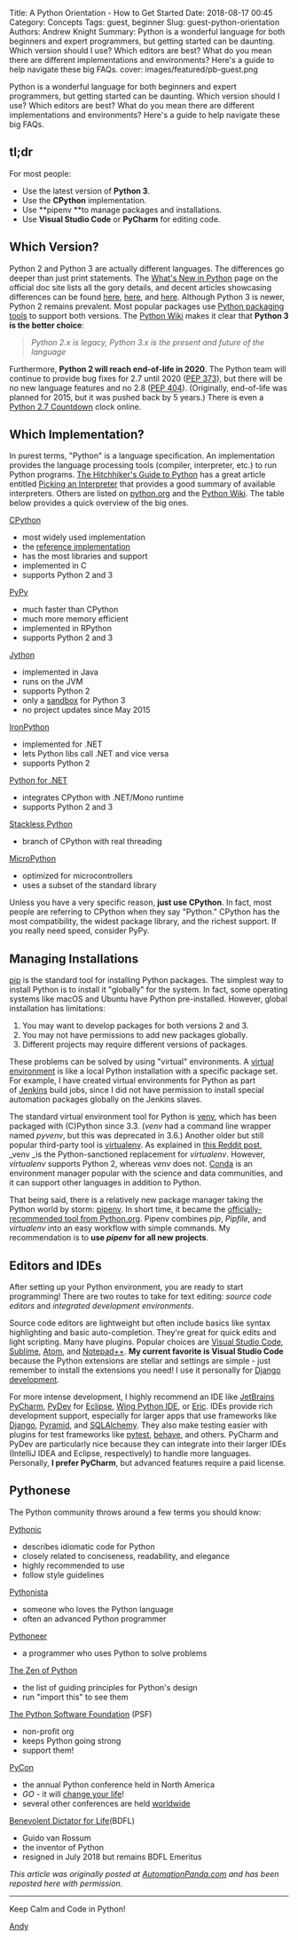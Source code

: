 Title: A Python Orientation - How to Get Started
Date: 2018-08-17 00:45
Category: Concepts
Tags: guest, beginner
Slug: guest-python-orientation
Authors: Andrew Knight
Summary: Python is a wonderful language for both beginners and expert programmers, but getting started can be daunting. Which version should I use? Which editors are best? What do you mean there are different implementations and environments? Here's a guide to help navigate these big FAQs.
cover: images/featured/pb-guest.png

Python is a wonderful language for both beginners and expert programmers, but getting started can be daunting. Which version should I use? Which editors are best? What do you mean there are different implementations and environments? Here's a guide to help navigate these big FAQs.

tl;dr
-----

For most people:

*   Use the latest version of **Python 3**.
*   Use the **CPython** implementation.
*   Use **pipenv **to manage packages and installations.
*   Use **Visual Studio Code** or **PyCharm** for editing code.

Which Version?
--------------

Python 2 and Python 3 are actually different languages. The differences go deeper than just print statements. The [What's New in Python](https://docs.python.org/3/whatsnew/) page on the official doc site lists all the gory details, and decent articles showcasing differences can be found [here](http://sebastianraschka.com/Articles/2014_python_2_3_key_diff.html), [here](https://www.digitalocean.com/community/tutorials/python-2-vs-python-3-practical-considerations-2), and [here](https://blog.appdynamics.com/engineering/the-key-differences-between-python-2-and-python-3/). Although Python 3 is newer, Python 2 remains prevalent. Most popular packages use [Python packaging tools](https://packaging.python.org/distributing/#packaging-your-project) to support both versions. The [Python Wiki](https://wiki.python.org/moin/Python2orPython3) makes it clear that **Python 3 is the better choice**:

> _Python 2.x is legacy, Python 3.x is the present and future of the language_

Furthermore, **Python 2 will reach end-of-life in 2020**. The Python team will continue to provide bug fixes for 2.7 until 2020 ([PEP 373](https://www.python.org/dev/peps/pep-0373/)), but there will be no new language features and no 2.8 ([PEP 404](https://www.python.org/dev/peps/pep-0404/)). (Originally, end-of-life was planned for 2015, but it was pushed back by 5 years.) There is even a [Python 2.7 Countdown](https://pythonclock.org/) clock online.

Which Implementation?
---------------------

In purest terms, "Python" is a language specification. An implementation provides the language processing tools (compiler, interpreter, etc.) to run Python programs. [The Hitchhiker's Guide to Python](http://docs.python-guide.org/en/latest/) has a great article entitled [Picking an Interpreter](http://docs.python-guide.org/en/latest/starting/which-python/) that provides a good summary of available interpreters. Others are listed on [python.org](https://www.python.org/download/alternatives/) and the [Python Wiki](https://wiki.python.org/moin/PythonImplementations). The table below provides a quick overview of the big ones.


[CPython](https://en.wikipedia.org/wiki/CPython)

*   most widely used implementation
*   the [reference implementation](https://en.wikipedia.org/wiki/Reference_implementation)
*   has the most libraries and support
*   implemented in C
*   supports Python 2 and 3

[PyPy](http://pypy.org/)

*   much faster than CPython
*   much more memory efficient
*   implemented in RPython
*   supports Python 2 and 3

[Jython](http://www.jython.org/)

*   implemented in Java
*   runs on the JVM
*   supports Python 2
*   only a [sandbox](https://github.com/jython/jython3) for Python 3
*   no project updates since May 2015

[IronPython](http://ironpython.net/)

*   implemented for .NET
*   lets Python libs call .NET and vice versa
*   supports Python 2

[Python for .NET](http://pythonnet.github.io/)

*   integrates CPython with .NET/Mono runtime
*   supports Python 2 and 3

[Stackless Python](https://bitbucket.org/stackless-dev/stackless/wiki/Home)

*   branch of CPython with real threading

[MicroPython](http://micropython.org/)

*   optimized for microcontrollers
*   uses a subset of the standard library

Unless you have a very specific reason, **just use CPython**. In fact, most people are referring to CPython when they say "Python." CPython has the most compatibility, the widest package library, and the richest support. If you really need speed, consider PyPy.

Managing Installations
----------------------

[pip](https://pip.pypa.io/en/stable/) is the standard tool for installing Python packages. The simplest way to install Python is to install it "globally" for the system. In fact, some operating systems like macOS and Ubuntu have Python pre-installed. However, global installation has limitations:

1.  You may want to develop packages for both versions 2 and 3.
2.  You may not have permissions to add new packages globally.
3.  Different projects may require different versions of packages.

These problems can be solved by using "virtual" environments. A [virtual environment](https://www.python.org/dev/peps/pep-0405/) is like a local Python installation with a specific package set. For example, I have created virtual environments for Python as part of [Jenkins](https://jenkins.io/) build jobs, since I did not have permission to install special automation packages globally on the Jenkins slaves.

The standard virtual environment tool for Python is [venv](https://docs.python.org/3/library/venv.html), which has been packaged with (C)Python since 3.3. (_venv_ had a command line wrapper named _pyvenv_, but this was deprecated in 3.6.) Another older but still popular third-party tool is [virtualenv](https://virtualenv.pypa.io). As explained in [this Reddit post](https://www.reddit.com/r/learnpython/comments/4hsudz/pyvenv_vs_virtualenv/), _venv _is the Python-sanctioned replacement for _virtualenv_. However, _virtualenv_ supports Python 2, whereas _venv_ does not. [Conda](https://conda.io/docs/) is an environment manager popular with the science and data communities, and it can support other languages in addition to Python.

That being said, there is a relatively new package manager taking the Python world by storm: [pipenv](https://docs.pipenv.org/). In short time, it became the [officially-recommended tool from Python.org](https://packaging.python.org/tutorials/managing-dependencies/#managing-dependencies). Pipenv combines _pip_, _Pipfile_, and _virtualenv_ into an easy workflow with simple commands. My recommendation is to **use _pipenv_ for all new projects**.

Editors and IDEs
----------------

After setting up your Python environment, you are ready to start programming! There are two routes to take for text editing: _source code editors_ and _integrated development environments_.

Source code editors are lightweight but often include basics like syntax highlighting and basic auto-completion. They're great for quick edits and light scripting. Many have plugins. Popular choices are [Visual Studio Code](https://code.visualstudio.com/), [Sublime](https://www.sublimetext.com/), [Atom](https://atom.io/), and [Notepad++](https://notepad-plus-plus.org/). **My current favorite is Visual Studio Code** because the Python extensions are stellar and settings are simple - just remember to install the extensions you need! I use it personally for [Django development](http://automationpanda.com/2018/02/08/django-projects-in-visual-studio-code/).

For more intense development, I highly recommend an IDE like [JetBrains PyCharm](https://www.jetbrains.com/pycharm/), [PyDev](http://www.pydev.org/) for [Eclipse](https://eclipse.org/), [Wing Python IDE](https://wingware.com/), or [Eric](http://eric-ide.python-projects.org/). IDEs provide rich development support, especially for larger apps that use frameworks like [Django](https://www.djangoproject.com/), [Pyramid](https://trypyramid.com/), and [SQLAlchemy](https://www.sqlalchemy.org/). They also make testing easier with plugins for test frameworks like [pytest](http://doc.pytest.org/en/latest/), [behave](http://pythonhosted.org/behave/), and others. PyCharm and PyDev are particularly nice because they can integrate into their larger IDEs (IntelliJ IDEA and Eclipse, respectively) to handle more languages. Personally, **I prefer PyCharm**, but advanced features require a paid license.

Pythonese
---------

The Python community throws around a few terms you should know:

[Pythonic](https://docs.python-guide.org/writing/style/)

*   describes idiomatic code for Python
*   closely related to conciseness, readability, and elegance
*   highly recommended to use
*   follow style guidelines

[Pythonista](http://binhminhcs.blogspot.com/2011/12/python-pythonic-pythoneer-pythonist.html)

*   someone who loves the Python language
*   often an advanced Python programmer

[Pythoneer](http://binhminhcs.blogspot.com/2011/12/python-pythonic-pythoneer-pythonist.html)

*   a programmer who uses Python to solve problems

[The Zen of Python](https://www.python.org/dev/peps/pep-0020/)

*   the list of guiding principles for Python's design
*   run "import this" to see them

[The Python Software Foundation](https://www.python.org/psf/) (PSF)

*   non-profit org
*   keeps Python going strong
*   support them!

[PyCon](https://us.pycon.org/)

*   the annual Python conference held in North America
*   _GO_ \- it will [change your life](http://automationpanda.com/2018/05/20/pycon-2018-reflections/)!
*   several other conferences are held [worldwide](https://www.python.org/community/workshops/)

[Benevolent Dictator for Life](https://en.wikipedia.org/wiki/Guido_van_Rossum)(BDFL)

*   Guido van Rossum
*   the inventor of Python
*   resigned in July 2018 but remains BDFL Emeritus

_This article was originally posted at [AutomationPanda.com](https://automationpanda.com/2017/02/07/which-version-of-python-should-i-use/) and has been reposted here with permission._

---
Keep Calm and Code in Python!

[Andy](pages/guests.html#andrewknight)
